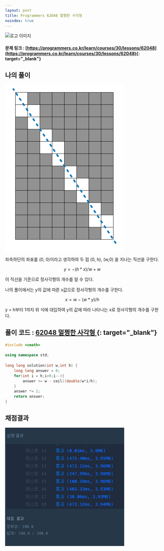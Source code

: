 ```yaml
---
layout: post
title: Programmers 62048 멀쩡한 사각형
noindex: true
---
```


![로고 이미지](https://s3.ap-northeast-2.amazonaws.com/grepp-cloudfront/programmers_imgs/design/logo.jpg)

#### 문제 링크 : [https://programmers.co.kr/learn/courses/30/lessons/62048](https://programmers.co.kr/learn/courses/30/lessons/62048){: target="_blank"}


## 나의 풀이

![image](\algorithm\img\62048_img.PNG)

좌측하단의 좌표를 (0, 0)이라고 생각하여 두 점 (0, h), (w,0) 을 지나는 직선을 구한다.

$$ y = - (h*x) / w + w $$ 

이 직선을 기준으로 정사각형의 개수를 알 수 있다.

나의 풀이에서는 y의 값에 따른 x값으로 정사각형의 개수를 구한다.

$$ x = w - (w*y)/h $$

y = h부터 1까지 위 식에 대입하여 y의 값에 따라 나타나는 x로 정사각형의 개수를 구한다.



## 풀이 코드 : [62048 멀쩡한 사각형 ](https://github.com/sun-pyo/algorithm/blob/main/programmers/%EB%A9%80%EC%A9%A1%ED%95%9C%EC%82%AC%EA%B0%81%ED%98%95.cpp){: target="_blank"}

```c++
#include <cmath>

using namespace std;

long long solution(int w,int h) {
    long long answer = 0;
    for(int i = h;i>0;i--){
        answer += w - ceil((double)w*i/h);
    }
    answer *= 2;
    return answer;
}
```





## 채점결과

![42587priter](\algorithm\img\62048.PNG)